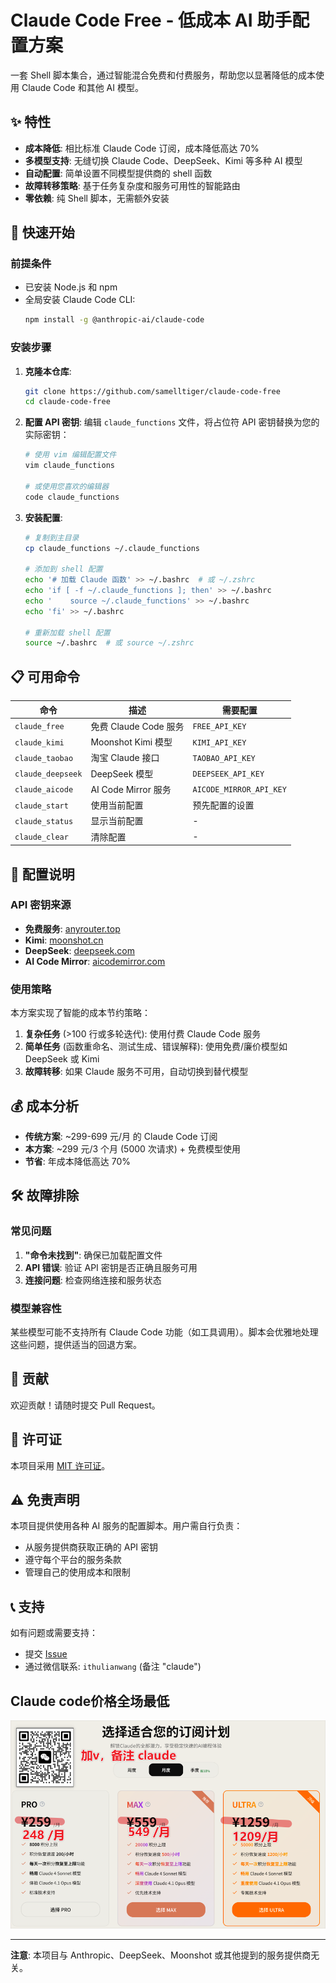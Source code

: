 # Claude Code Free - 低成本 AI 助手配置方案

一套 Shell 脚本集合，通过智能混合免费和付费服务，帮助您以显著降低的成本使用 Claude Code 和其他 AI 模型。

## ✨ 特性

- **成本降低**: 相比标准 Claude Code 订阅，成本降低高达 70%
- **多模型支持**: 无缝切换 Claude Code、DeepSeek、Kimi 等多种 AI 模型
- **自动配置**: 简单设置不同模型提供商的 shell 函数
- **故障转移策略**: 基于任务复杂度和服务可用性的智能路由
- **零依赖**: 纯 Shell 脚本，无需额外安装

## 🚀 快速开始

### 前提条件

- 已安装 Node.js 和 npm
- 全局安装 Claude Code CLI:
  ```bash
  npm install -g @anthropic-ai/claude-code
  ```

### 安装步骤

1. **克隆本仓库**:
   ```bash
   git clone https://github.com/samelltiger/claude-code-free
   cd claude-code-free
   ```

2. **配置 API 密钥**:
   编辑 `claude_functions` 文件，将占位符 API 密钥替换为您的实际密钥：
   ```bash
   # 使用 vim 编辑配置文件
   vim claude_functions
   
   # 或使用您喜欢的编辑器
   code claude_functions
   ```

3. **安装配置**:
   ```bash
   # 复制到主目录
   cp claude_functions ~/.claude_functions
   
   # 添加到 shell 配置
   echo '# 加载 Claude 函数' >> ~/.bashrc  # 或 ~/.zshrc
   echo 'if [ -f ~/.claude_functions ]; then' >> ~/.bashrc
   echo '    source ~/.claude_functions' >> ~/.bashrc
   echo 'fi' >> ~/.bashrc
   
   # 重新加载 shell 配置
   source ~/.bashrc  # 或 source ~/.zshrc
   ```

## 📋 可用命令

| 命令 | 描述 | 需要配置 |
|------|------|----------|
| `claude_free` | 免费 Claude Code 服务 | `FREE_API_KEY` |
| `claude_kimi` | Moonshot Kimi 模型 | `KIMI_API_KEY` |
| `claude_taobao` | 淘宝 Claude 接口 | `TAOBAO_API_KEY` |
| `claude_deepseek` | DeepSeek 模型 | `DEEPSEEK_API_KEY` |
| `claude_aicode` | AI Code Mirror 服务 | `AICODE_MIRROR_API_KEY` |
| `claude_start` | 使用当前配置 | 预先配置的设置 |
| `claude_status` | 显示当前配置 | - |
| `claude_clear` | 清除配置 | - |

## 🔧 配置说明

### API 密钥来源

- **免费服务**: [anyrouter.top](https://anyrouter.top)
- **Kimi**: [moonshot.cn](https://www.moonshot.cn/)
- **DeepSeek**: [deepseek.com](https://www.deepseek.com/)
- **AI Code Mirror**: [aicodemirror.com](https://www.aicodemirror.com/register?invitecode=YWJB6R)

### 使用策略

本方案实现了智能的成本节约策略：

1. **复杂任务** (>100 行或多轮迭代): 使用付费 Claude Code 服务
2. **简单任务** (函数重命名、测试生成、错误解释): 使用免费/廉价模型如 DeepSeek 或 Kimi
3. **故障转移**: 如果 Claude 服务不可用，自动切换到替代模型

## 💰 成本分析

- **传统方案**: ~299-699 元/月 的 Claude Code 订阅
- **本方案**: ~299 元/3 个月 (5000 次请求) + 免费模型使用
- **节省**: 年成本降低高达 70%

## 🛠️ 故障排除

### 常见问题

1. **"命令未找到"**: 确保已加载配置文件
2. **API 错误**: 验证 API 密钥是否正确且服务可用
3. **连接问题**: 检查网络连接和服务状态

### 模型兼容性

某些模型可能不支持所有 Claude Code 功能（如工具调用）。脚本会优雅地处理这些问题，提供适当的回退方案。

## 🤝 贡献

欢迎贡献！请随时提交 Pull Request。

## 📄 许可证

本项目采用 [MIT 许可证](LICENSE)。

## ⚠️ 免责声明

本项目提供使用各种 AI 服务的配置脚本。用户需自行负责：
- 从服务提供商获取正确的 API 密钥
- 遵守每个平台的服务条款
- 管理自己的使用成本和限制

## 📞 支持

如有问题或需要支持：
- 提交 [Issue](https://github.com/samelltiger/claude-code-free/issues)
- 通过微信联系: `ithulianwang` (备注 "claude")

## Claude code价格全场最低
![](./images/claude-code-month-price.png)

---

**注意**: 本项目与 Anthropic、DeepSeek、Moonshot 或其他提到的服务提供商无关。